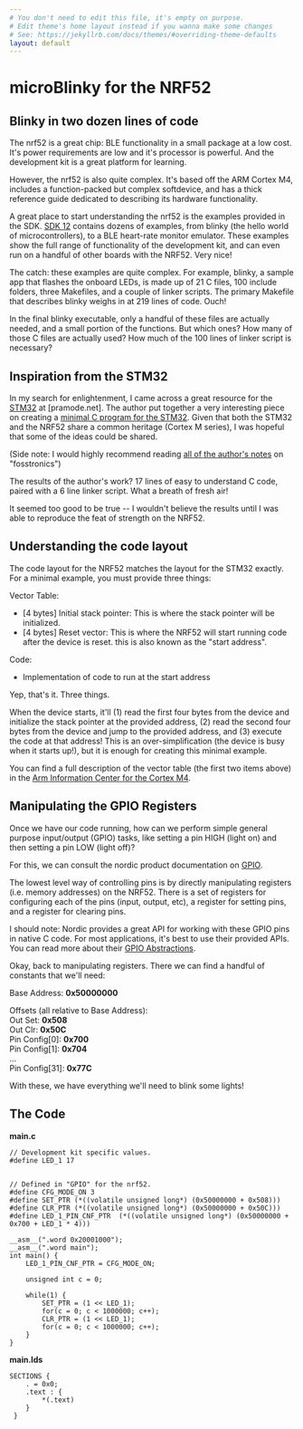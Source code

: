```yaml
---
# You don't need to edit this file, it's empty on purpose.
# Edit theme's home layout instead if you wanna make some changes
# See: https://jekyllrb.com/docs/themes/#overriding-theme-defaults
layout: default
---
```


# microBlinky for the NRF52
## Blinky in two dozen lines of code

The nrf52 is a great chip: BLE functionality in a small package at a low cost. It's power requirements are low and it's processor is powerful. And the development kit is a great platform for learning.

However, the nrf52 is also quite complex. It's based off the ARM Cortex M4, includes a function-packed but complex softdevice, and has a thick reference guide dedicated to describing its hardware functionality.

A great place to start understanding the nrf52 is the examples provided in the SDK. [SDK 12](http://infocenter.nordicsemi.com/index.jsp?topic=%2Fcom.nordic.infocenter.sdk%2Fdita%2Fsdk%2Fnrf5_sdk.html) contains dozens of examples, from blinky (the hello world of microcontrollers), to a BLE heart-rate monitor emulator. These examples show the full range of functionality of the development kit, and can even run on a handful of other boards with the NRF52. Very nice!

The catch: these examples are quite complex. For example, blinky, a sample app that flashes the onboard LEDs, is made up of 21 C files, 100 include folders, three Makefiles, and a couple of linker scripts. The primary Makefile that describes blinky weighs in at 219 lines of code. Ouch!

In the final blinky executable, only a handful of these files are actually needed, and a small portion of the functions. But which ones? How many of those C files are actually used? How much of the 100 lines of linker script is necessary?

## Inspiration from the STM32

In my search for enlightenment, I came across a great resource for the [STM32](https://en.wikipedia.org/wiki/STM32) at [pramode.net]. The author put together a very interesting piece on creating a [minimal C program for the STM32](http://pramode.net/fosstronics/minimal-c-program.txt). Given that both the STM32 and the NRF52 share a common heritage (Cortex M series), I was hopeful that some of the ideas could be shared.

(Side note: I would highly recommend reading [all of the author's notes](http://pramode.net/fosstronics) on "fosstronics")

The results of the author's work? 17 lines of easy to understand C code, paired with a 6 line linker script. What a breath of fresh air!

It seemed too good to be true -- I wouldn't believe the results until I was able to reproduce the feat of strength on the NRF52.

## Understanding the code layout

The code layout for the NRF52 matches the layout for the STM32 exactly. For a minimal example, you must provide three things:

Vector Table:
- [4 bytes] Initial stack pointer: This is where the stack pointer will be initialized.
- [4 bytes] Reset vector: This is where the NRF52 will start running code after the device is reset. this is also known as the "start address".

Code:
- Implementation of code to run at the start address

Yep, that's it. Three things. 

When the device starts, it'll (1) read the first four bytes from the device and initialize the stack pointer at the provided address, (2) read the second four bytes from the device and jump to the provided address, and (3) execute the code at that address! This is an over-simplification (the device is busy when it starts up!), but it is enough for creating this minimal example.

You can find a full description of the vector table (the first two items above) in the [Arm Information Center for the Cortex M4](http://infocenter.arm.com/help/index.jsp?topic=/com.arm.doc.dui0553a/BABIFJFG.html).

## Manipulating the GPIO Registers

Once we have our code running, how can we perform simple general purpose input/output (GPIO) tasks, like setting a pin HIGH (light on) and then setting a pin LOW (light off)?

For this, we can consult the nordic product documentation on [GPIO](https://infocenter.nordicsemi.com/topic/com.nordic.infocenter.nrf52832.ps.v1.1/gpio.html?cp=2_2_0_19#concept_zyt_tcb_lr).

The lowest level way of controlling pins is by directly manipulating registers (i.e. memory addresses) on the NRF52. There is a set of registers for configuring each of the pins (input, output, etc), a register for setting pins, and a register for clearing pins.

I should note: Nordic provides a great API for working with these GPIO pins in native C code. For most applications, it's best to use their provided APIs. You can read more about their [GPIO Abstractions](https://infocenter.nordicsemi.com/topic/com.nordic.infocenter.sdk5.v12.2.0/group__nrf__gpio.html?resultof=%22%6e%72%66%5f%67%70%69%6f%5f%63%66%67%5f%6f%75%74%70%75%74%22%20).


Okay, back to manipulating registers. There we can find a handful of constants that we'll need:

Base Address: **0x50000000**

Offsets (all relative to Base Address):  
Out Set: **0x508**  
Out Clr: **0x50C**  
Pin Config[0]: **0x700**  
Pin Config[1]: **0x704**  
...  
Pin Config[31]: **0x77C**  

With these, we have everything we'll need to blink some lights!

## The Code

**main.c**
```
// Development kit specific values.
#define LED_1 17


// Defined in "GPIO" for the nrf52.
#define CFG_MODE_ON 3
#define SET_PTR (*((volatile unsigned long*) (0x50000000 + 0x508)))
#define CLR_PTR (*((volatile unsigned long*) (0x50000000 + 0x50C)))
#define LED_1_PIN_CNF_PTR  (*((volatile unsigned long*) (0x50000000 + 0x700 + LED_1 * 4)))
        
__asm__(".word 0x20001000");
__asm__(".word main");
int main() {
    LED_1_PIN_CNF_PTR = CFG_MODE_ON;

    unsigned int c = 0;
        
    while(1) {
        SET_PTR = (1 << LED_1);
        for(c = 0; c < 1000000; c++);
        CLR_PTR = (1 << LED_1);
        for(c = 0; c < 1000000; c++);
    }
}
```

**main.lds**
```
SECTIONS {
    . = 0x0;
    .text : {
        *(.text)
    }
 }
```


